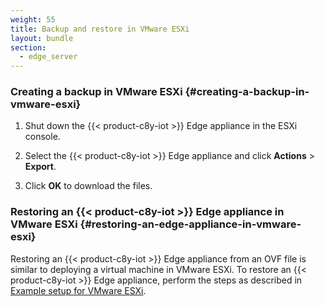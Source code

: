```yaml
---
weight: 55
title: Backup and restore in VMware ESXi
layout: bundle
section:
  - edge_server
---
```


### Creating a backup in VMware ESXi {#creating-a-backup-in-vmware-esxi}

1. Shut down the {{< product-c8y-iot >}} Edge appliance in the ESXi console.

2. Select the {{< product-c8y-iot >}} Edge appliance and click **Actions** > **Export**.

3. Click **OK** to download the files.

### Restoring an {{< product-c8y-iot >}} Edge appliance in VMware ESXi {#restoring-an-edge-appliance-in-vmware-esxi}

Restoring an {{< product-c8y-iot >}} Edge appliance from an OVF file is similar to deploying a virtual machine in VMware ESXi. To restore an {{< product-c8y-iot >}} Edge appliance, perform the steps as described in [Example setup for VMware ESXi](/edge/edge-infrastructure/#setting-up-esxi).
